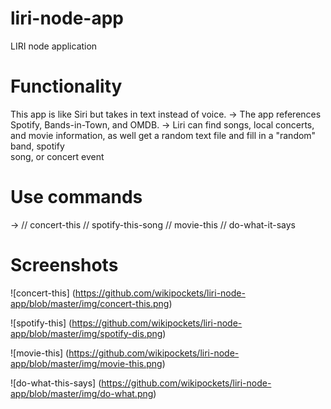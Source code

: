 # liri-node-app
LIRI node application
# Functionality
This app is like Siri but takes in text instead of voice. 
 -> The app references Spotify, Bands-in-Town, and OMDB.
 -> Liri can find songs, local concerts, and movie information, as well get a random text file and fill in a "random" band, spotify  
    song, or concert event
# Use commands 
  -> // concert-this
     // spotify-this-song
     // movie-this
     // do-what-it-says
# Screenshots

![concert-this] (https://github.com/wikipockets/liri-node-app/blob/master/img/concert-this.png)

![spotify-this] (https://github.com/wikipockets/liri-node-app/blob/master/img/spotify-dis.png)

![movie-this] (https://github.com/wikipockets/liri-node-app/blob/master/img/movie-this.png)

![do-what-this-says] (https://github.com/wikipockets/liri-node-app/blob/master/img/do-what.png)

